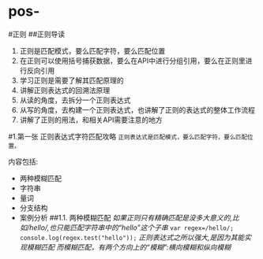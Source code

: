 # pos-
#正则
##正则导读
1. 正则是匹配模式，要么匹配字符，要么匹配位置
2. 在正则可以使用括号捕获数据，要么在API中进行分组引用，要么在正则里进行反向引用
3. 学习正则是需要了解其匹配原理的
4. 讲解正则表达式的回溯法原理
5. 从读的角度，去拆分一个正则表达式
6. 从写的角度，去构建一个正则表达式，也讲解了正则的表达式的整体工作流程
7. 讲解了正则的用法，和相关API需要注意的地方

#1.第一张  正则表达式字符匹配攻略
`正则表达式是匹配模式，要么匹配字符，要么匹配位置。`

内容包括:
- 两种模糊匹配
- 字符串
- 量词
- 分支结构
- 案例分析
##1.1. 两种模糊匹配
*如果正则只有精确匹配是没多大意义的,比如/hello/,也只能匹配字符串中的“hello”这个子串*
`var regex=/hello/;
 console.log(regex.test("hello"));`
*正则表达式之所以强大,是因为其能实现模糊匹配*
*而模糊匹配，有两个方向上的“模糊”:横向模糊和纵向模糊*

